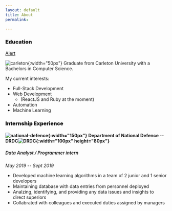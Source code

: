 ```yaml
---
layout: default
title: About
permalink:

---
```


<script src="/javascript/home.js"></script>

<h3 style="font-style:bold; font-weight:900;"> Education </h3>

<a id="alert" href="" onclick="AlertFunction();return false;">Alert</a>

![carleton](/images/carleton-uni.png){:width="50px"} Graduate from Carleton University with a Bachelors in Computer Science.  

My current interests: 

* Full-Stack Development
* Web Development 
    - (ReactJS and Ruby at the moment)  
* Automation
* Machine Learning

<h3 style="font-style:bold; font-weight:900;"> Internship Experience </h3>

#### ![national-defence](/images/national-defence.jpg){:width="150px"} Department of National Defence -- DRDC![DRDC](/images/DRDC.jpg){:width="100px" height="80px"} ####

<h5 style="font-style:italic;font-weight:600;" >Data Analyst / Programmer intern</h5>


*May 2019 -- Sept 2019*

* Developed machine learning algorithms in a team of 2 junior and 1 senior developers
* Maintaining database with data entries from personnel deployed 
* Analzing, identifying, and providing any data issues and insights to direct superiors 
* Collabrated with colleagues and executed duties assigned by managers